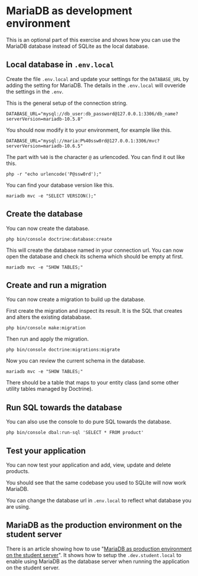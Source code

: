 MariaDB as development environment
===========================

This is an optional part of this exercise and shows how you can use the MariaDB database instead of SQLite as the local database.



Local database in `.env.local`
---------------------------

Create the file `.env.local` and update your settings for the `DATABASE_URL` by adding the setting for MariaDB. The details in the `.env.local` will ovveride the settings in the `.env`.

This is the general setup of the connection string.

```
DATABASE_URL="mysql://db_user:db_password@127.0.0.1:3306/db_name?serverVersion=mariadb-10.5.8"
```

You should now modify it to your environment, for example like this.

```
DATABASE_URL="mysql://maria:P%40ssw0rd@127.0.0.1:3306/mvc?serverVersion=mariadb-10.6.5"
```

The part with `%40` is the character `@` as urlencoded. You can find it out like this.

```
php -r "echo urlencode('P@ssw0rd');"
```

You can find your database version like this.

```
mariadb mvc -e "SELECT VERSION();"
```




Create the database
---------------------------

You can now create the database.

```
php bin/console doctrine:database:create
```

This will create the database named in your connection url. You can now open the database and check its schema which should be empty at first.

```
mariadb mvc -e "SHOW TABLES;"
```


Create and run a migration
---------------------------

You can now create a migration to build up the database.

First create the migration and inspect its result. It is the SQL that creates and alters the existing datababase.

```
php bin/console make:migration
```

Then run and apply the migration.

```
php bin/console doctrine:migrations:migrate
```

Now you can review the current schema in the database.

```
mariadb mvc -e "SHOW TABLES;"
```

There should be a table that maps to your entity class (and some other utility tables managed by Doctrine).



Run SQL towards the database
---------------------------

You can also use the console to do pure SQL towards the database.

```
php bin/console dbal:run-sql 'SELECT * FROM product'
```



Test your application
---------------------------

You can now test your application and add, view, update and delete products.

You should see that the same codebase you used to SQLite will now work MariaDB.

You can change the database url in `.env.local` to reflect what database you are using.



MariaDB as the production environment on the student server
---------------------------

There is an article showing how to use "[MariaDB as production environment on the student server](README_mariadb_production.md)". It shows how to setup the `.dev.student.local` to enable using MariaDB as the database server when running the application on the student server.



<!-- Raw SQL -->

<!-- Add methods to the entity object -->
<!-- Search page -->

